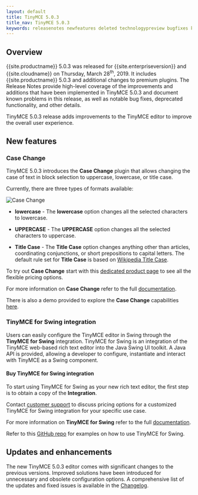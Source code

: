 ```yaml
---
layout: default
title: TinyMCE 5.0.3
title_nav: TinyMCE 5.0.3
keywords: releasenotes newfeatures deleted technologypreview bugfixes knownissues
---
```


## Overview

{{site.productname}} 5.0.3 was released for {{site.enterpriseversion}} and {{site.cloudname}} on Thursday, March 28<sup>th</sup>, 2019. It includes {{site.productname}} 5.0.3 and additional changes to premium plugins. The Release Notes provide high-level coverage of the improvements and additions that have been implemented in TinyMCE 5.0.3 and document known problems in this release, as well as notable bug fixes, deprecated functionality, and other details.

TinyMCE 5.0.3 release adds improvements to the TinyMCE editor to improve the overall user experience.

## New features

### Case Change

TinyMCE 5.0.3 introduces the **Case Change** plugin that allows changing the case of text in block selection to uppercase, lowercase, or title case.

Currently, there are three types of formats available:

![Case Change]({{site.baseurl}}/images/icons/change-case.svg)

* **lowercase** - The **lowercase** option changes all the selected characters to lowercase.

* **UPPERCASE** - The **UPPERCASE** option changes all the selected characters to uppercase.

* **Title Case** - The **Title Case** option changes anything other than articles, coordinating conjunctions, or short prepositions to capital letters. The default rule set for **Title Case** is based on [Wikipedia Title Case](https://titlecaseconverter.com/rules/#WP).

To try out **Case Change** start with this [dedicated product page]({{site.plugindirectory}}case-change/) to see all the flexible pricing options.

For more information on **Case Change** refer to the full [documentation]({{site.baseurl}}/plugins/premium/casechange/).

There is also a demo provided to explore the **Case Change** capabilities [here]({{site.baseurl}}/demo/casechange/).

### TinyMCE for Swing integration

Users can easily configure the TinyMCE editor in Swing through the **TinyMCE for Swing** integration. TinyMCE for Swing is an integration of the TinyMCE web-based rich text editor into the Java Swing UI toolkit. A Java API is provided, allowing a developer to configure, instantiate and interact with TinyMCE as a Swing component.

#### Buy TinyMCE for Swing integration

To start using TinyMCE for Swing as your new rich text editor, the first step is to obtain a copy of the **Integration**.

Contact [customer support]({{site.contactpage}}) to discuss pricing options for a customized TinyMCE for Swing integration for your specific use case.

For more information on **TinyMCE for Swing** refer to the full [documentation]({{site.baseurl}}/integrations/swing/).

Refer to this [GitHub repo](https://github.com/tinymce/tinymce-swing-codesamples) for examples on how to use TinyMCE for Swing.

## Updates and enhancements

The new TinyMCE 5.0.3 editor comes with significant changes to the previous versions. Improved solutions have been introduced for unnecessary and obsolete configuration options. A comprehensive list of the updates and fixed issues is available in the [Changelog]({{site.baseurl}}/changelog/#version503march192019).
